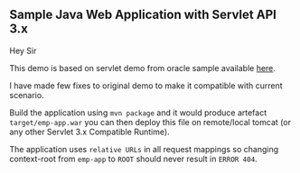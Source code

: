 ## Sample Java Web Application with Servlet API 3.x 

Hey Sir

This demo is based on servlet demo from oracle sample available [here](https://www.oracle.com/webfolder/technetwork/tutorials/obe/java/basic_app_embedded_tomcat/basic_app-tomcat-embedded.html).

I have made few fixes to original demo to make it compatible with current scenario.

Build the application using `mvn package` and it would produce artefact `target/emp-app.war` you can then deploy this file on remote/local tomcat (or any other Servlet 3.x Compatible Runtime). 

The application uses `relative URLs` in all request mappings so changing context-root from `emp-app` to `ROOT` should never result in `ERROR 404`.
